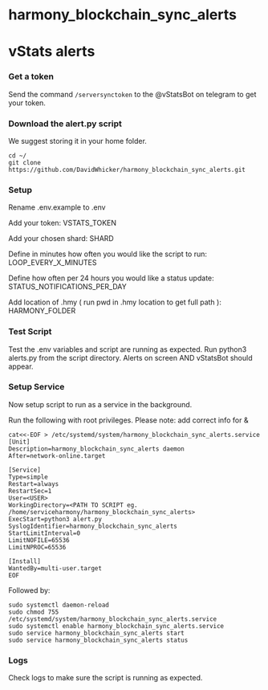 # harmony_blockchain_sync_alerts

# vStats alerts

### Get a token
Send the command `/serversynctoken` to the @vStatsBot on telegram to get your token.

### Download the alert.py script
We suggest storing it in your home folder.

```
cd ~/
git clone https://github.com/DavidWhicker/harmony_blockchain_sync_alerts.git
```

### Setup 
Rename .env.example to .env

Add your token: VSTATS_TOKEN

Add your chosen shard: SHARD

Define in minutes how often you would like the script to run: LOOP_EVERY_X_MINUTES

Define how often per 24 hours you would like a status update: STATUS_NOTIFICATIONS_PER_DAY

Add location of .hmy ( run pwd in .hmy location to get full path ): HARMONY_FOLDER

### Test Script 
Test the .env variables and script are running as expected. Run python3 alerts.py from the script directory. Alerts on screen AND vStatsBot should appear. 

### Setup Service
Now setup script to run as a service in the background. 

Run the following with root privileges. Please note: add correct info for <USER> & <PATH TO SCRIPT>

```
cat<<-EOF > /etc/systemd/system/harmony_blockchain_sync_alerts.service
[Unit]
Description=harmony_blockchain_sync_alerts daemon
After=network-online.target

[Service]
Type=simple
Restart=always
RestartSec=1
User=<USER>
WorkingDirectory=<PATH TO SCRIPT eg. /home/serviceharmony/harmony_blockchain_sync_alerts>
ExecStart=python3 alert.py
SyslogIdentifier=harmony_blockchain_sync_alerts
StartLimitInterval=0
LimitNOFILE=65536
LimitNPROC=65536

[Install]
WantedBy=multi-user.target
EOF
```
Followed by:

```
sudo systemctl daemon-reload
sudo chmod 755 /etc/systemd/system/harmony_blockchain_sync_alerts.service
sudo systemctl enable harmony_blockchain_sync_alerts.service
sudo service harmony_blockchain_sync_alerts start
sudo service harmony_blockchain_sync_alerts status
```

### Logs
Check logs to make sure the script is running as expected. 
